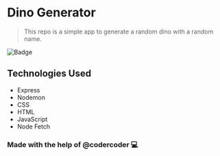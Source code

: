 # Dino Generator
> This repo is a simple app to generate a random dino with a random name.

![Badge](https://img.shields.io/github/last-commit/abass0/dino-generator?style=social)

## Technologies Used

 - Express
 - Nodemon
 - CSS
 - HTML
 - JavaScript
 - Node Fetch

### Made with the help of @codercoder 💻
